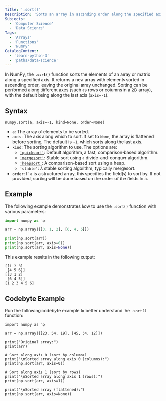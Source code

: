 ```yaml
---
Title: '.sort()'
Description: 'Sorts an array in ascending order along the specified axis and returns a sorted copy of the input array.'
Subjects:
  - 'Computer Science'
  - 'Data Science'
Tags:
  - 'Arrays'
  - 'Functions'
  - 'NumPy'
CatalogContent:
  - 'learn-python-3'
  - 'paths/data-science'
---
```


In NumPy, the **`.sort()`** function sorts the elements of an array or matrix along a specified axis. It returns a new array with elements sorted in ascending order, leaving the original array unchanged. Sorting can be performed along different axes (such as rows or columns in a 2D array), with the default being along the last axis (`axis=-1`).

## Syntax

```pseudo
numpy.sort(a, axis=-1, kind=None, order=None)
```

- `a`: The array of elements to be sorted.
- `axis`: The axis along which to sort. If set to `None`, the array is flattened before sorting. The default is `-1`, which sorts along the last axis.
- `kind`: The sorting algorithm to use. The options are:
  - [`'quicksort'`](https://www.codecademy.com/resources/docs/general/algorithm/quick-sort): Default algorithm, a fast, comparison-based algorithm.
  - [`'mergesort'`](https://www.codecademy.com/resources/docs/general/algorithm/merge-sort): Stable sort using a divide-and-conquer algorithm.
  - [`'heapsort'`](https://www.codecademy.com/resources/docs/general/algorithm/heap-sort): A comparison-based sort using a heap.
  - `'stable'`: A stable sorting algorithm, typically mergesort.
- `order`: If `a` is a structured array, this specifies the field(s) to sort by. If not provided, sorting will be done based on the order of the fields in `a`.

## Example

The following example demonstrates how to use the `.sort()` function with various parameters:

```py
import numpy as np

arr = np.array([[3, 1, 2], [6, 4, 5]])

print(np.sort(arr))
print(np.sort(arr, axis=0))
print(np.sort(arr, axis=None))
```

This example results in the following output:

```shell
[[1 2 3]
 [4 5 6]]
[[3 1 2]
 [6 4 5]]
[1 2 3 4 5 6]
```

## Codebyte Example

Run the following codebyte example to better understand the `.sort()` function:

```codebyte/python
import numpy as np

arr = np.array([[23, 54, 19], [45, 34, 12]])

print("Original array:")
print(arr)

# Sort along axis 0 (sort by columns)
print("\nSorted array along axis 0 (columns):")
print(np.sort(arr, axis=0))

# Sort along axis 1 (sort by rows)
print("\nSorted array along axis 1 (rows):")
print(np.sort(arr, axis=1))

print("\nSorted array (flattened):")
print(np.sort(arr, axis=None))
```
